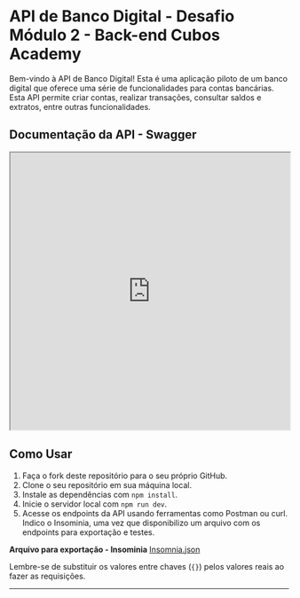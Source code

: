 
# API de Banco Digital - Desafio Módulo 2 - Back-end Cubos Academy

Bem-vindo à API de Banco Digital! Esta é uma aplicação piloto de um banco digital que oferece uma série de funcionalidades para contas bancárias. Esta API permite criar contas, realizar transações, consultar saldos e extratos, entre outras funcionalidades.

## Documentação da API - Swagger

<iframe width="100%" height="500" src="https://app.swaggerhub.com/apis-docs/maxsonferovante/api_banco_digital/1.0.0#/"></iframe>

## Como Usar

1. Faça o fork deste repositório para o seu próprio GitHub.
2. Clone o seu repositório em sua máquina local.
3. Instale as dependências com `npm install`.
4. Inicie o servidor local com `npm run dev`.
5. Acesse os endpoints da API usando ferramentas como Postman ou curl. Indico o Insominia, uma vez que disponibilizo um arquivo com os endpoints para exportação e testes.

**Arquivo para exportação - Insominia**
[Insomnia.json](Insomnia_2023-09-01.json)

Lembre-se de substituir os valores entre chaves (`{}`) pelos valores reais ao fazer as requisições.

---